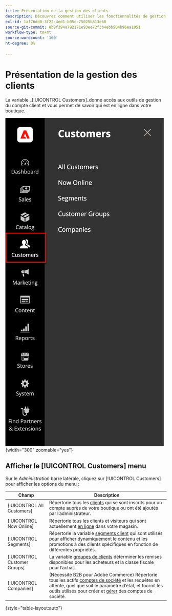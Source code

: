 ```yaml
---
title: Présentation de la gestion des clients
description: Découvrez comment utiliser les fonctionnalités de gestion des clients de Commerce pour améliorer l’expérience client de votre boutique.
exl-id: 1af76dd0-3f22-4ed1-b05c-75025b813e60
source-git-commit: 0b9f394a792171e93ee72f3b4ebb904b96ea1051
workflow-type: tm+mt
source-wordcount: '160'
ht-degree: 0%

---
```


# Présentation de la gestion des clients

La variable _[!UICONTROL Customers]_donne accès aux outils de gestion du compte client et vous permet de savoir qui est en ligne dans votre boutique.

![Menu Clients](assets/admin-menu-customers.png){width="300" zoomable="yes"}

## Afficher le [!UICONTROL Customers] menu

Sur le _Administration_ barre latérale, cliquez sur [!UICONTROL Customers] pour afficher les options du menu :

| Champ | Description |
|---|---|
| [!UICONTROL All Customers] | Répertorie tous les [clients](../customers/customers-all.md) qui se sont inscrits pour un compte auprès de votre boutique ou ont été ajoutés par l’administrateur. |
| [!UICONTROL Now Online] | Répertorie tous les clients et visiteurs qui sont actuellement [en ligne](../customers/now-online.md) dans votre magasin. |
| [!UICONTROL Segments] | Répertorie la variable [segments client](../customers/customer-segments.md) qui sont utilisés pour afficher dynamiquement le contenu et les promotions à des clients spécifiques en fonction de différentes propriétés. |
| [!UICONTROL Customer Groups] | La variable [groupes de clients](../customers/customer-groups.md) déterminer les remises disponibles pour les acheteurs et la classe fiscale pour l’achat. |
| [!UICONTROL Companies] | (Nécessite B2B pour Adobe Commerce) Répertorie tous les actifs [comptes de société](../b2b/account-companies.md) et les requêtes en attente, quel que soit le paramètre d’état, et fournit les outils utilisés pour créer et [gérer](../b2b/account-company-manage.md) des comptes de société. |

{style="table-layout:auto"}
